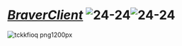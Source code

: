 #  ***[BraverClient](https://tdljt22b-4000.euw.devtunnels.ms)*** ![24-24](https://github.com/BraverClient/HelloWorld/assets/93947784/973d4b64-5cf1-4400-a66c-89aa17bc11ad)![24-24](https://github.com/BraverClient/HelloWorld/assets/93947784/5d132c02-0d87-4f99-9a27-58246ef6a8cc)







![tckkfioq png1200px](https://github.com/BraverClient/HelloWorld/assets/93947784/9d48f394-eb5b-45a5-867b-aedff0d0c490)
